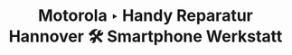 ---
title: Motorola ‣ Handy Reparatur Hannover 🛠️ Smartphone Werkstatt
description: 
heading: Motorola Smartphone Reparaturen
breadcrumb: Smartphone Reparaturen
name: Motorola
---